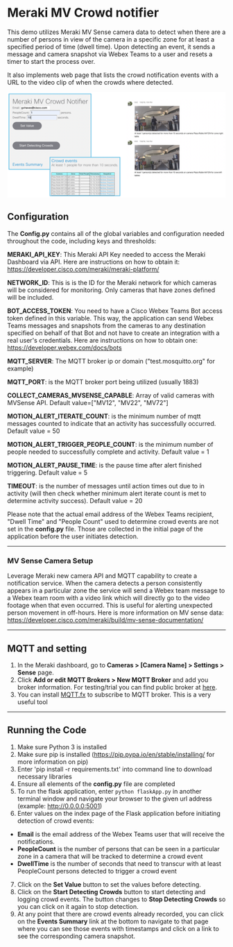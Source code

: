 # Meraki MV Crowd notifier

This demo utilizes Meraki MV Sense camera data to detect when there are a number of persons in view of
the camera in a specific zone for at least a specified period of time (dwell time). Upon detecting an event,
it sends a message and camera snapshot via Webex Teams to a user and resets a timer to start the process over.

It also implements web page that lists the crowd notification events with a URL to the video clip of when the crowds where detected.

![This is what the main user interface and notifications sent by Webex Teams look like:](ScreenShotCrowdApp.png)


## Configuration

The **Config.py** contains all of the global variables and configuration needed throughout the code, including keys and thresholds:

**MERAKI_API_KEY**: This Meraki API Key needed to access the Meraki Dashboard via API. Here are instructions on how to obtain it: https://developer.cisco.com/meraki/meraki-platform/

**NETWORK_ID**: This is is the ID for the Meraki network for which cameras will be considered for monitoring. Only cameras
that have zones defined will be included. 

**BOT_ACCESS_TOKEN**: You need to have a Cisco Webex Teams Bot access token defined in this variable. This way, the application
can send Webex Teams messages and snapshots from the cameras to any destination specified on behalf of that Bot and not have to
create an integration with a real user's credentials.
Here are instructions on how to obtain one: https://developer.webex.com/docs/bots

**MQTT_SERVER**: The MQTT broker ip or domain ("test.mosquitto.org" for example)

**MQTT_PORT**: is the MQTT broker port being utilized (usually 1883)

**COLLECT_CAMERAS_MVSENSE_CAPABLE**: Array of valid cameras with MVSense API. Default value=["MV12", "MV22", "MV72"]

**MOTION_ALERT_ITERATE_COUNT**: is the minimum number of mqtt messages counted to indicate that an activity has successfully occurred. Default value = 50

**MOTION_ALERT_TRIGGER_PEOPLE_COUNT**: is the minimum number of people needed to successfully complete and activity. Default value = 1

**MOTION_ALERT_PAUSE_TIME**: is the pause time after alert finished triggering. Default value = 5

**TIMEOUT**: is the number of messages until action times out due to in activity (will then check whether minimum alert iterate count is met to determine activity success). Default value = 20

Please note that the actual email address of the Webex Teams recipient,  "Dwell Time" and "People Count" used to determine crowd events are not set in the **config.py** file. Those are collected in the initial page of the application before the user initiates detection.


---
### MV Sense Camera Setup  
Leverage Meraki new camera API and MQTT capability to create a notification service. When the camera detects a person consistently appears in a particular zone the service will send a Webex team message to a Webex team room with a video link which will directly go to the video footage when that even occurred. This is useful for alerting unexpected person movement in off-hours. Here is more information on MV sense data: https://developer.cisco.com/meraki/build/mv-sense-documentation/

---
## MQTT and setting

1. In the Meraki dashboard, go to **Cameras > [Camera Name] > Settings > Sense** page.
2. Click **Add or edit MQTT Brokers > New MQTT Broker** and add you broker information. For testing/trial you can find public broker at [here](https://github.com/mqtt/mqtt.github.io/wiki/public_brokers).
3. You can install [MQTT.fx](https://mqttfx.jensd.de/) to subscribe to MQTT broker. This is a very useful tool


---
## Running the Code 
1. Make sure Python 3 is installed
2. Make sure pip is installed (https://pip.pypa.io/en/stable/installing/ for more information on pip)
3. Enter 'pip install -r requirements.txt' into command line to download necessary libraries
4. Ensure all elements of the **config.py** file are completed
5. To run the flask application, enter ```python flaskApp.py``` in another terminal window and navigate your browser to the given url address (example: http://0.0.0.0:5001)
6. Enter values on the index page of the Flask application before initiating detection of crowd events:
- **Email** is the email address of the Webex Teams user that will receive the notifications.
- **PeopleCount** is the number of persons that can be seen in a particular zone in a camera that will be tracked to determine a crowd event 
- **DwellTime** is the number of seconds that need to transcur with at least PeopleCount persons detected to trigger a crowd event
7. Click on the **Set Value** button to set the values before detecting.    
8. Click on the **Start Detecting Crowds** button to start detecting and logging crowd events. The button changes to **Stop Detecting Crowds** so you can click on it again to stop detection. 
9. At any point that there are crowd events already recorded, you can click on the **Events Summary** link at the bottom to navigate to that page where you can see those events with timestamps and click on a link to see the corresponding camera snapshot. 
